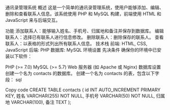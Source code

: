 通讯录管理系统
概述
这是一个简单的通讯录管理系统，使用户能够添加、编辑、删除和查看联系人信息。该系统使用 PHP 和 MySQL 构建，前端使用 HTML 和 JavaScript 来与后端交互。

功能
添加联系人：能够输入姓名、手机号、归属地和备注并保存到数据库。
编辑联系人：选择已有联系人进行信息修改。
删除联系人：删除保存的联系人。
查看联系人：以表格的形式列出所有联系人信息。
技术栈
前端: HTML, CSS, JavaScript
后端: PHP
数据库: MySQL
环境设置
先决条件
确保你的环境中已安装以下软件：

PHP (>= 7.0)
MySQL (>= 5.7)
Web 服务器 (如 Apache 或 Nginx)
数据库设置
创建一个名为 contacts 的数据库。
创建一个名为 contacts 的表，包含以下字段：
sql

Copy code
CREATE TABLE contacts (
    id INT AUTO_INCREMENT PRIMARY KEY,
    姓名 VARCHAR(255) NOT NULL,
    手机号 VARCHAR(50) NOT NULL,
    归属地 VARCHAR(100),
    备注 TEXT
);
